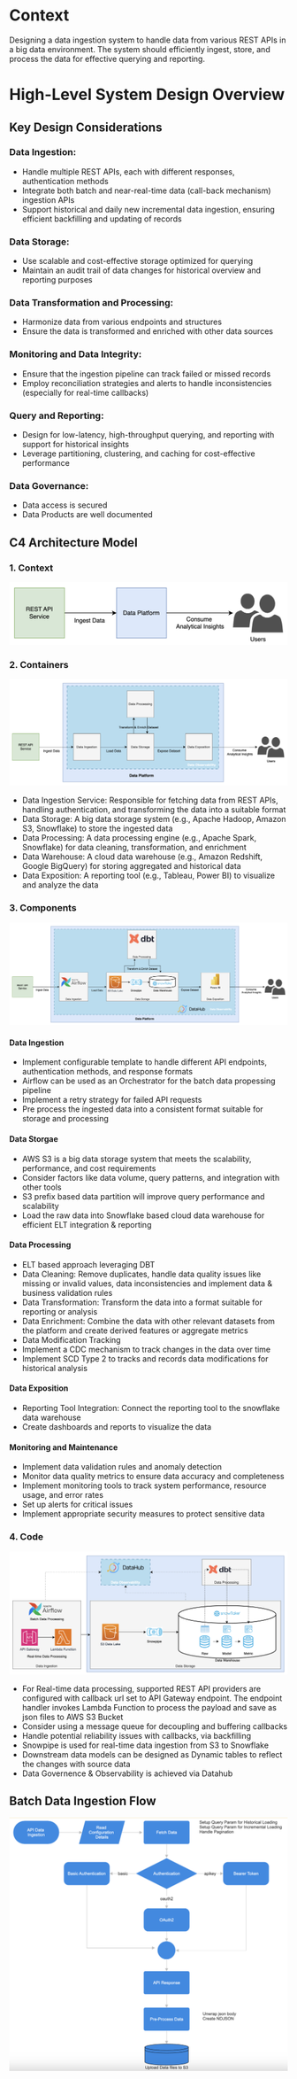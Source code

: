 # Context
Designing a data ingestion system to handle data from various REST APIs in a big data environment. The system should efficiently ingest, store, and process the data for effective querying and reporting.

# High-Level System Design Overview

## Key Design Considerations

### Data Ingestion:
- Handle multiple REST APIs, each with different responses, authentication methods
- Integrate both batch and near-real-time data (call-back mechanism) ingestion APIs
- Support historical and daily new incremental data ingestion, ensuring efficient backfilling and updating of records

### Data Storage:
- Use scalable and cost-effective storage optimized for querying
- Maintain an audit trail of data changes for historical overview and reporting purposes

### Data Transformation and Processing:
- Harmonize data from various endpoints and structures
- Ensure the data is transformed and enriched with other data sources

### Monitoring and Data Integrity:
- Ensure that the ingestion pipeline can track failed or missed records
- Employ reconciliation strategies and alerts to handle inconsistencies (especially for real-time callbacks)

### Query and Reporting:
- Design for low-latency, high-throughput querying, and reporting with support for historical insights
- Leverage partitioning, clustering, and caching for cost-effective performance

### Data Governance:
- Data access is secured
- Data Products are well documented


## C4 Architecture Model

### 1. Context
![Alt text](context.png?raw=true "C4-Context")

### 2. Containers
![Alt text](containers.png?raw=true "C4-Containers")
- Data Ingestion Service: Responsible for fetching data from REST APIs, handling authentication, and transforming the data into a suitable format
- Data Storage: A big data storage system (e.g., Apache Hadoop, Amazon S3, Snowflake) to store the ingested data
- Data Processing: A data processing engine (e.g., Apache Spark, Snowflake) for data cleaning, transformation, and enrichment
- Data Warehouse: A cloud data warehouse (e.g., Amazon Redshift, Google BigQuery) for storing aggregated and historical data
- Data Exposition: A reporting tool (e.g., Tableau, Power BI) to visualize and analyze the data

### 3. Components
![Alt text](components.png?raw=true "C4-Components")

#### Data Ingestion
- Implement configurable template to handle different API endpoints, authentication methods, and response formats
- Airflow can be used as an Orchestrator for the batch data propessing pipeline
- Implement a retry strategy for failed API requests
- Pre process the ingested data into a consistent format suitable for storage and processing

#### Data Storgae
- AWS S3 is a big data storage system that meets the scalability, performance, and cost requirements
- Consider factors like data volume, query patterns, and integration with other tools
- S3 prefix based data partition will improve query performance and scalability
- Load the raw data into Snowflake based cloud data warehouse for efficient ELT integration & reporting

#### Data Processing
- ELT based approach leveraging DBT
- Data Cleaning: Remove duplicates, handle data quality issues like missing or invalid values, data inconsistencies and implement data & business validation rules
- Data Transformation: Transform the data into a format suitable for reporting or analysis
- Data Enrichment: Combine the data with other relevant datasets from the platform and create derived features or aggregate metrics
- Data Modification Tracking
- Implement a CDC mechanism to track changes in the data over time
- Implement SCD Type 2 to tracks and records data modifications for historical analysis



#### Data Exposition
- Reporting Tool Integration: Connect the reporting tool to the snowflake data warehouse
- Create dashboards and reports to visualize the data


#### Monitoring and Maintenance
- Implement data validation rules and anomaly detection
- Monitor data quality metrics to ensure data accuracy and completeness
- Implement monitoring tools to track system performance, resource usage, and error rates
- Set up alerts for critical issues
- Implement appropriate security measures to protect sensitive data




### 4. Code
![Alt text](code.png?raw=true "C4-Code")

- For Real-time data processing, supported REST API providers are configured with callback url set to API Gateway endpoint. The endpoint handler invokes Lambda Function to process the payload and save as json files to AWS S3 Bucket
- Consider using a message queue for decoupling and buffering callbacks
- Handle potential reliability issues with callbacks, via backfilling
- Snowpipe is used for real-time data ingestion from S3 to Snowflake
- Downstream data models can be designed as Dynamic tables to reflect the changes with source data
- Data Governence & Observability is achieved via Datahub

## Batch Data Ingestion Flow
![Alt text](ingestion.png?raw=true "Batch Ingestion")

